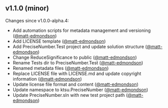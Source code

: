 ## v1.1.0 (minor)

Changes since v1.0.0-alpha.4:

- Add automation scripts for metadata management and versioning ([@matt-edmondson](https://github.com/matt-edmondson))
- Add LICENSE template ([@matt-edmondson](https://github.com/matt-edmondson))
- Add PreciseNumber.Test project and update solution structure ([@matt-edmondson](https://github.com/matt-edmondson))
- Change ReduceSignificance to public ([@matt-edmondson](https://github.com/matt-edmondson))
- Rename Tests dir to PreciseNumber.Test ([@matt-edmondson](https://github.com/matt-edmondson))
- Renamed metadata files ([@matt-edmondson](https://github.com/matt-edmondson))
- Replace LICENSE file with LICENSE.md and update copyright information ([@matt-edmondson](https://github.com/matt-edmondson))
- Update license file format and content ([@matt-edmondson](https://github.com/matt-edmondson))
- Update namespace to ktsu.PreciseNumber ([@matt-edmondson](https://github.com/matt-edmondson))
- Update PreciseNumber.sln with new test project path ([@matt-edmondson](https://github.com/matt-edmondson))


